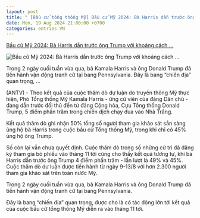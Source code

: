 ```yaml
---
layout: post
title: " [Bầu cử tổng thống Mỹ] Bầu cử Mỹ 2024: Bà Harris dẫn trước ông Trump với khoảng cách ..."
date: Mon, 19 Aug 2024 21:00:00 +0700
categories: entries VN
---
```

[Bầu cử Mỹ 2024: Bà Harris dẫn trước ông Trump với khoảng cách ...](https://antv.gov.vn/the-gioi-7/bau-cu-my-2024-ba-harris-dan-truoc-ong-trump-voi-khoang-cach-mong-manh-B92C83EC8.html)

![Bầu cử Mỹ 2024: Bà Harris dẫn trước ông Trump với khoảng cách ...](https://images.antv.gov.vn/public/uploads/2024/08/19/66c2fae3519f7d2610a0ceab.jpg?w=600&h=400)

Trong 2 ngày cuối tuần vừa qua, bà Kamala Harris và ông Donald Trump đã tiến hành vận động tranh cử tại bang Pennsylvania. Đây là bang “chiến địa” quan trọng, ...

(ANTV) - Theo kết quả của cuộc thăm dò dự luận do truyền thông Mỹ thực hiện, Phó Tổng thống Mỹ Kamala Harris - ứng cử viên của đảng Dân chủ - đang dẫn trước đối thủ đến từ đảng Cộng hòa, Cựu Tổng thống Donald Trump, 5 điểm phần trăm trong chiến dịch chạy đua vào Nhà Trắng.

Kết quả thăm dò ghi nhận 50% tổng số người tham gia khảo sát sẵn sàng ủng hộ bà Harris trong cuộc bầu cử Tổng thống Mỹ, trong khi chỉ có 45% ủng hộ ông Trump.

Số còn lại vẫn chưa quyết định. Cuộc thăm dò trong số những cử tri đã đăng ký tham gia bỏ phiếu vào tháng 11 tới cũng cho thấy kết quả tương tự, khi bà Harris dẫn trước ông Trump 4 điểm phần trăm - lần lượt là 49% và 45%. Cuộc thăm dò dư luận được tiến hành từ ngày 9-13/8 với hơn 2.300 người tham gia khảo sát trên toàn nước Mỹ.

Trong 2 ngày cuối tuần vừa qua, bà Kamala Harris và ông Donald Trump đã tiến hành vận động tranh cử tại bang Pennsylvania.

Đây là bang “chiến địa” quan trọng, được cho là có tác động lớn tới kết quả của cuộc bầu cử tổng thống Mỹ diễn ra vào tháng 11 tới.

